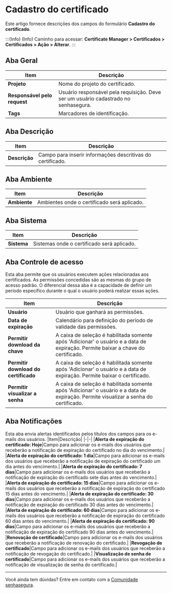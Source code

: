 # Cadastro do certificado

Este artigo fornece descrições dos campos do formulário **Cadastro do certificado**.

:::(Info) (Info)
Caminho para acessar: **Certificate Manager > Certificados > Certificados > Ação > Alterar**.
:::

## Aba Geral
|Item|Descrição|
|-|-|
|**Projeto**|Nome do projeto do certificado.|
|**Responsável pelo request**|Usuário responsável pela requisição. Deve ser um usuário cadastrado no senhasegura.|
|**Tags**|Marcadores de identificação.|

## Aba Descrição
|Item|Descrição|
|-|-|
|**Descrição**|Campo para inserir informações descritivas do certificado.|

## Aba Ambiente
|Item|Descrição|
|-|-|
|**Ambiente**|Ambientes onde o certificado será aplicado.|

## Aba Sistema
|Item|Descrição|
|-|-|
|**Sistema**|Sistemas onde o certificado será aplicado.|

## Aba Controle de acesso
Esta aba permite que os usuários executem ações relacionadas aos certificados. As permissões concedidas são as mesmas do grupo de acesso padrão. O diferencial dessa aba é a capacidade de definir um período específico durante o qual o usuário poderá realizar essas ações.

|Item|Descrição|
|-|-|
|**Usuário**|Usuário que ganhará as permissões.|
|**Data de expiração**|Calendário para definição do período de validade das permissões.|
|**Permitir download da chave**|A caixa de seleção é habilitada somente após 'Adicionar' o usuário e a data de expiração. Permite baixar a chave do certificado.|
|**Permitir download do certificado**|A caixa de seleção é habilitada somente após 'Adicionar' o usuário e a data de expiração. Permite baixar o certificado.|
|**Permitir visualizar a senha**|A caixa de seleção é habilitada somente após 'Adicionar' o usuário e a data de expiração. Permite visualizar a senha do certificado.|

## Aba Notificações
Esta aba envia alertas identificados pelos títulos dos campos para os e-mails dos usuários.
|Item|Descrição|
|-|-|
|**Alerta de expiração do certificado: Hoje**|Campo para adicionar os e-mails dos usuários que receberão a notificação de expiração do certificado no dia do vencimento.|
|**Alerta de expiração do certificado: 1 dia**|Campo para adicionar os e-mails dos usuários que receberão a notificação de expiração do certificado um dia antes do vencimento.|
|**Alerta de expiração do certificado: 7 dias**|Campo para adicionar os e-mails dos usuários que receberão a notificação de expiração do certificado sete dias antes do vencimento.|
|**Alerta de expiração do certificado: 15 dias**|Campo para adicionar os e-mails dos usuários que receberão a notificação de expiração do certificado 15 dias antes do vencimento.|
|**Alerta de expiração do certificado: 30 dias**|Campo para adicionar os e-mails dos usuários que receberão a notificação de expiração do certificado 30 dias antes do vencimento.|
|**Alerta de expiração do certificado: 60 dias**|Campo para adicionar os e-mails dos usuários que receberão a notificação de expiração do certificado 60 dias antes do vencimento.|
|**Alerta de expiração do certificado: 90 dias**|Campo para adicionar os e-mails dos usuários que receberão a notificação de expiração do certificado 90 dias antes do vencimento.|
|**Renovação de certificado**|Campo para adicionar os e-mails dos usuários que receberão a notificação de renovação do certificado.|
|**Revogação de certificado**|Campo para adicionar os e-mails dos usuários que receberão a notificação de revogação do certificado.|
|**Visualização de senha de certificado**|Campo para adicionar os e-mails dos usuários que receberão a notificação de visualização de senha do certificado.|
***
Você ainda tem dúvidas? Entre em contato com a [Comunidade senhasegura](https://community.senhasegura.io/).

